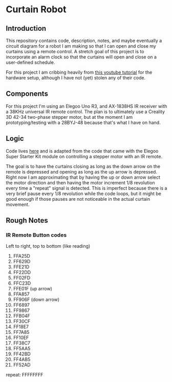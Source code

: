 Curtain Robot
=============

Introduction
------------

This repository contains code, description, notes, and maybe eventually a
circuit diagram for a robot I am making so that I can open and close my curtains
using a remote control. A stretch goal of this project is to incorporate an
alarm clock so that the curtains will open and close on a user-defined schedule.

For this project I am cribbing heavily from [this youtube
tutorial](https://www.youtube.com/watch?v=JtYdPwO65WI) for the hardware setup,
although I have not (yet) stolen any of their code.

Components
----------

For this project I'm using an Elegoo Uno R3, and AX-1838HS IR receiver with a
38KHz universal IR remote control. The plan is to ultimately use a Creality 3D
42-34 two-phase stepper motor, but at the moment I am prototyping/testing with a
28BYJ-48 because that's what I have on hand.

Logic
-----

Code lives [here](./test_hold_motor/) and is adapted from the code that came
with the Elegoo Super Starter Kit module on controlling a stepper motor with an
IR remote. 

The goal is to have the curtains closing as long as the down arrow on the remote
is depressed and opening as long as the up arrow is depressed. Right now I am
approximating that by having the up or down arrow select the motor direction and
then having the motor increment 1/8 revolution every time a "repeat" signal is
detected. This is imperfect because there is a very brief pause every 1/8
revolution while the code loops, but it might be good enough if those pauses are
not noticeable in the actual curtain movement.

Rough Notes
-----------

### IR Remote Button codes

Left to right, top to bottom (like reading)

1. FFA25D
2. FF629D
3. FFE21D
4. FF22DD
5. FF02FD
6. FFC23D
7. FFE01F (up arrow)
8. FFA857
9. FF906F (down arrow)
10. FF6897
11. FF9867
12. FFB04F
13. FF30CF
14. FF18E7
15. FF7A85
16. FF10EF
17. FF38C7
18. FF5AA5
19. FF42BD
20. FF4AB5
21. FF52AD

repeat: FFFFFFFF
